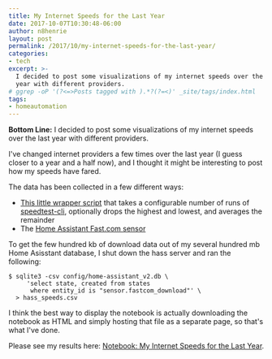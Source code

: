 ```yaml
---
title: My Internet Speeds for the Last Year
date: 2017-10-07T10:30:48-06:00
author: n8henrie
layout: post
permalink: /2017/10/my-internet-speeds-for-the-last-year/
categories:
- tech
excerpt: >-
  I decided to post some visualizations of my internet speeds over the last
  year with different providers.
# ggrep -oP '(?<=>Posts tagged with ).*?(?=<)' _site/tags/index.html
tags:
- homeautomation
---
```

**Bottom Line:** I decided to post some visualizations of my internet speeds
over the last year with different providers.
<!--more-->

I've changed internet providers a few times over the last year (I guess closer
to a year and a half now), and I thought it might be interesting to post how my
speeds have fared.

The data has been collected in a few different ways:

- [This little wrapper script](https://github.com/n8henrie/speed) that takes a
  configurable number of runs of
  [speedtest-cli](https://github.com/sivel/speedtest-cli), optionally drops the
  highest and lowest, and averages the remainder
- The [Home Assistant Fast.com
  sensor](https://home-assistant.io/components/sensor.fastdotcom/)

To get the few hundred kb of download data out of my several hundred mb Home
Asisstant database, I shut down the hass server and ran the following:

```shell_session
$ sqlite3 -csv config/home-assistant_v2.db \
     'select state, created from states
      where entity_id is "sensor.fastcom_download"' \
  > hass_speeds.csv
```

I think the best way to display the notebook is actually downloading the
notebook as HTML and simply hosting that file as a separate page, so that's
what I've done.

Please see my results here: [Notebook: My Internet Speeds for the Last
Year](/uploads/2017/10/my-internet-speeds-for-the-last-year.html).
